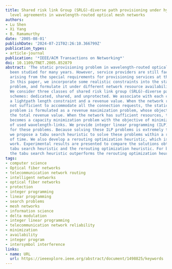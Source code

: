 ```yaml
---
title: Shared risk link Group (SRLG)-diverse path provisioning under hybrid service
  level agreements in wavelength-routed optical mesh networks
authors:
- Lu Shen
- Xi Yang
- B. Ramamurthy
date: '2005-08-01'
publishDate: '2024-07-21T02:26:10.366799Z'
publication_types:
- article-journal
publication: '*IEEE/ACM Transactions on Networking*'
doi: 10.1109/TNET.2005.852879
abstract: 'The static provisioning problem in wavelength-routed optical networks has
  been studied for many years. However, service providers are still facing the challenges
  arising from the special requirements for provisioning services at the optical layer.
  In this paper, we incorporate some realistic constraints into the static provisioning
  problem, and formulate it under different network resource availability conditions.
  We consider three classes of shared risk link group (SRLG)-diverse path protection
  schemes: dedicated, shared, and unprotected. We associate with each connection request
  a lightpath length constraint and a revenue value. When the network resources are
  not sufficient to accommodate all the connection requests, the static provisioning
  problem is formulated as a revenue maximization problem, whose objective is maximizing
  the total revenue value. When the network has sufficient resources, the problem
  becomes a capacity minimization problem with the objective of minimizing the number
  of used wavelength-links. We provide integer linear programming (ILP) formulations
  for these problems. Because solving these ILP problems is extremely time consuming,
  we propose a tabu search heuristic to solve these problems within a reasonable amount
  of time. We also develop a rerouting optimization heuristic, which is based on previous
  work. Experimental results are presented to compare the solutions obtained by the
  tabu search heuristic and the rerouting optimization heuristic. For both problems,
  the tabu search heuristic outperforms the rerouting optimization heuristic.'
tags:
- computer science
- Optical fiber networks
- telecommunication network routing
- intelligent networks
- optical fiber networks
- protection
- integer programming
- linear programming
- search problems
- mesh networks
- information science
- delta modulation
- integer linear programming
- telecommunication network reliability
- minimization
- availability
- integer program
- intersymbol interference
links:
- name: URL
  url: https://ieeexplore.ieee.org/abstract/document/1498825/keywords
---
```

